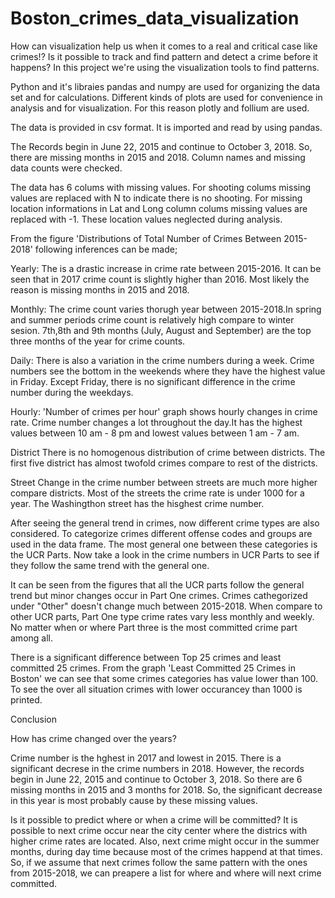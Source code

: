 # Boston_crimes_data_visualization
How can visualization help us when it comes to a real and critical case like crimes!? Is it possible to track and find pattern and detect a crime before it happens? 
In this project we're using the visualization tools to find patterns.

Python and it's libraies pandas and numpy are used for organizing the data set and for calculations. Different kinds of plots are used for convenience in analysis and for visualization. For this reason plotly and follium are used.

The data is provided in csv format. It is imported and read by using pandas.

The Records begin in June 22, 2015 and continue to October 3, 2018. So, there are missing months in 2015 and 2018.
Column names and missing data counts were checked.

The data has 6 colums with missing values. For shooting colums missing values are replaced with N to indicate there is no shooting. For missing location informations in Lat and Long column colums missing values are replaced with -1. These location values neglected during analysis.

From the figure 'Distributions of Total Number of Crimes Between 2015-2018' following inferences can be made;

Yearly:
The is a drastic increase in crime rate between 2015-2016. It can be seen that in 2017 crime count is slightly higher than 2016. Most likely the reason is missing months in 2015 and 2018.

Monthly:
The crime count varies thorugh year between 2015-2018.In spring and summer periods crime count is relatively high compare to winter sesion. 7th,8th and 9th months (July, August and September) are the top three months of the year for crime counts.

Daily:
There is also a variation in the crime numbers during a week. Crime numbers see the bottom in the weekends where they have the highest value in Friday. Except Friday, there is no significant difference in the crime number during the weekdays.

Hourly:
'Number of crimes per hour' graph shows hourly changes in crime rate. Crime number changes a lot throughout the day.It has the highest values between 10 am - 8 pm and lowest values between 1 am - 7 am.

District
There is no homogenous distribution of crime between districts. The first five district has almost twofold crimes compare to rest of the districts.

Street
Change in the crime number between streets are much more higher compare districts. Most of the streets the crime rate is under 1000 for a year. The Washingthon street has the hisghest crime number.

After seeing the general trend in crimes, now different crime types are also considered. To categorize crimes different offense codes and groups are used in the data frame. The most general one between these categories is the UCR Parts. Now take a look in the crime numbers in UCR Parts to see if they follow the same trend with the general one.

It can be seen from the figures that all the UCR parts follow the general trend but minor changes occur in Part One crimes. Crimes cathegorized under "Other" doesn't change much between 2015-2018. When compare to other UCR parts, Part One type crime rates vary less monthly and weekly. No matter when or where Part three is the most committed crime part among all.

There is a significant difference between Top 25 crimes and least committed 25 crimes. From the graph 'Least Committed 25 Crimes in Boston' we can see that some crimes categories has value lower than 100. To see the over all situation crimes with lower occurancey than 1000 is printed.

Conclusion

How has crime changed over the years?

Crime number is the hghest in 2017 and lowest in 2015. There is a significant decrese in the crime numbers in 2018. However, the records begin in June 22, 2015 and continue to October 3, 2018. So there are 6 missing months in 2015 and 3 months for 2018. So, the significant decrease in this year is most probably cause by these missing values.

Is it possible to predict where or when a crime will be committed?
It is possible to next crime occur near the city center where the districs with higher crime rates are located. Also, next crime might occur in the summer months, during day time because most of the crimes happend at that times. So, if we assume that next crimes follow the same pattern with the ones from 2015-2018, we can preapere a list for where and where will next crime committed.

